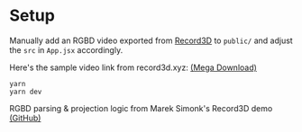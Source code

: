 # Setup

Manually add an RGBD video exported from [Record3D](record3d.app) to `public/` and adjust the `src` in `App.jsx` accordingly.

Here's the sample video link from record3d.xyz: [(Mega Download)](https://mega.nz/file/0mg0XQSC#K0XS1GoqV-qRnJ2VFwVF7UbeVakCmc74kD6xpn_Bcek)

```
yarn
yarn dev
```

RGBD parsing & projection logic from Marek Simonk's Record3D demo [(GitHub)](https://github.com/marek-simonik/record3d-wifi-streaming-and-rgbd-mp4-3d-video-demo)
